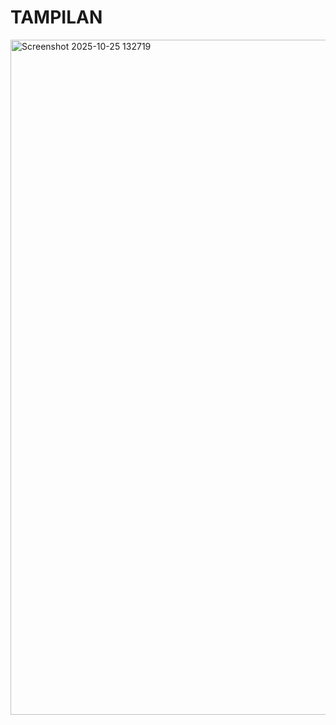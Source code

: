 # TAMPILAN 
<img width="1920" height="1080" alt="Screenshot 2025-10-25 132719" src="https://github.com/user-attachments/assets/bda5cd6b-ba69-47a2-aae7-cf1186ce4946" />
